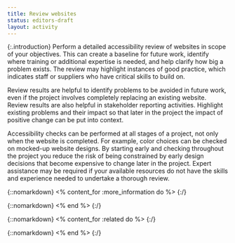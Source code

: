 ```yaml
---
title: Review websites
status: editors-draft
layout: activity
---
```


{:.introduction}
Perform a detailed accessibility review of websites in scope of your objectives. This can create a baseline for future work, identify where training or additional expertise is needed, and help clarify how big a problem exists. The review may highlight instances of good practice, which indicates staff or suppliers who have critical skills to build on.

Review results are helpful to identify problems to be avoided in future work, even if the project involves completely replacing an existing website. Review results are also helpful in stakeholder reporting activities. Highlight existing problems and their impact so that later in the project the impact of positive change can be put into context.

Accessibility checks can be performed at all stages of a project, not only when the website is completed. For example, color choices can be checked on mocked-up website designs. By starting early and checking throughout the project you reduce the risk of being constrained by early design decisions that become expensive to change later in the project. Expert assistance may be required if your available resources do not have the skills and experience needed to undertake a thorough review.

{::nomarkdown}
<% content_for :more_information do %>
{:/}

{::nomarkdown}
<% end %>
{:/}

{::nomarkdown}
<% content_for :related do %>
{:/}

{::nomarkdown}
<% end %>
{:/}
